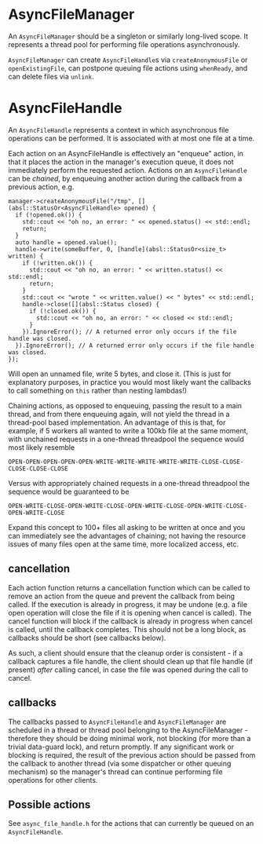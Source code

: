 # AsyncFileManager

An `AsyncFileManager` should be a singleton or similarly long-lived scope. It represents a
thread pool for performing file operations asynchronously.

`AsyncFileManager` can create `AsyncFileHandle`s via `createAnonymousFile` or `openExistingFile`,
can postpone queuing file actions using `whenReady`, and can delete files via `unlink`.

# AsyncFileHandle

An `AsyncFileHandle` represents a context in which asynchronous file operations can be performed. It is associated with at most one file at a time.

Each action on an AsyncFileHandle is effectively an "enqueue" action, in that it places the action in the manager's execution queue, it does not immediately perform the requested action. Actions on an `AsyncFileHandle` can be *chained*, by enqueuing another action during the callback from a previous action, e.g.

```
manager->createAnonymousFile("/tmp", [](absl::StatusOr<AsyncFileHandle> opened) {
  if (!opened.ok()) {
    std::cout << "oh no, an error: " << opened.status() << std::endl;
    return;
  }
  auto handle = opened.value();
  handle->write(someBuffer, 0, [handle](absl::StatusOr<size_t> written) {
    if (!written.ok()) {
      std::cout << "oh no, an error: " << written.status() << std::endl;
      return;
    }
    std::cout << "wrote " << written.value() << " bytes" << std::endl;
    handle->close([](absl::Status closed) {
      if (!closed.ok()) {
        std::cout << "oh no, an error: " << closed << std::endl;
      }
    }).IgnoreError(); // A returned error only occurs if the file handle was closed.
  }).IgnoreError(); // A returned error only occurs if the file handle was closed.
});
```

Will open an unnamed file, write 5 bytes, and close it. (This is just for explanatory purposes, in practice you would most likely want the callbacks to call something on `this` rather than nesting lambdas!)

Chaining actions, as opposed to enqueuing, passing the result to a main thread, and from there enqueuing again, will not yield the thread in a thread-pool based implementation. An advantage of this is that, for example, if 5 workers all wanted to write a 100kb file at the same moment, with unchained requests in a one-thread threadpool the sequence would most likely resemble

```
OPEN-OPEN-OPEN-OPEN-OPEN-WRITE-WRITE-WRITE-WRITE-WRITE-CLOSE-CLOSE-CLOSE-CLOSE-CLOSE
```

Versus with appropriately chained requests in a one-thread threadpool the sequence would be guaranteed to be

```
OPEN-WRITE-CLOSE-OPEN-WRITE-CLOSE-OPEN-WRITE-CLOSE-OPEN-WRITE-CLOSE-OPEN-WRITE-CLOSE
```

Expand this concept to 100+ files all asking to be written at once and you can immediately see the advantages of chaining; not having the resource issues of many files open at the same time, more localized access, etc.

## cancellation

Each action function returns a cancellation function which can be called to remove an action from the queue and prevent the callback from being called. If the execution is already in progress, it may be undone (e.g. a file open operation will close the file if it is opening when cancel is called). The cancel function will block if the callback is already in progress when cancel is called, until the callback completes. This should not be a long block, as callbacks should be short (see callbacks below).

As such, a client should ensure that the cleanup order is consistent - if a callback captures a file handle, the client should clean up that file handle (if present) *after* calling cancel, in case the file was opened during the call to cancel.

## callbacks

The callbacks passed to `AsyncFileHandle` and `AsyncFileManager` are scheduled in a thread or thread pool belonging to the AsyncFileManager - therefore they should be doing minimal work, not blocking (for more than a trivial data-guard lock), and return promptly. If any significant work or blocking is required, the result of the previous action should be passed from the callback to another thread (via some dispatcher or other queuing mechanism) so the manager's thread can continue performing file operations for other clients.

## Possible actions

See `async_file_handle.h` for the actions that can currently be queued on an `AsyncFileHandle`.
